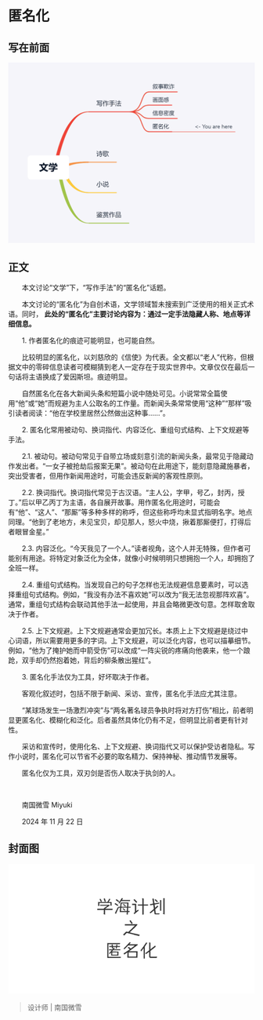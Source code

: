 # 匿名化

## 写在前面

![](https://raw.githubusercontent.com/TinySnow/GithubImageHosting/main/blog/patchouli-project/literature/匿名化.png)

## 正文

　　本文讨论“文学”下，“写作手法”的“匿名化”话题。

　　本文讨论的“匿名化”为自创术语，文学领域暂未搜索到广泛使用的相关正式术语。同时， **此处的“匿名化”主要讨论内容为：通过一定手法隐藏人称、地点等详细信息。**

　　1. 作者匿名化的痕迹可能明显，也可能自然。

　　比较明显的匿名化，以刘慈欣的《信使》为代表。全文都以“老人”代称，但根据文中的零碎信息读者可模糊猜到老人一定存在于现实世界中。文章仅仅在最后一句话将主语换成了爱因斯坦。痕迹明显。

　　自然匿名化在各大新闻头条和短篇小说中随处可见。小说常常全篇使用“他”或“她”而规避为主人公取名的工作量。而新闻头条常常使用“这种”“那样”吸引读者阅读：“他在学校里居然公然做出这种事……”。

　　2. 匿名化常用被动句、换词指代、内容泛化、重组句式结构、上下文规避等手法。

　　2.1. 被动句。被动句常见于自带立场或刻意引流的新闻头条，最常见于隐藏动作发出者。“一女子被抢劫后报案无果”。被动句在此用途下，能刻意隐藏施暴者，突出受害者，但用作新闻用途时，可能会违反新闻的客观性原则。

　　2.2. 换词指代。换词指代常见于古汉语。“主人公，字甲，号乙，封丙，授丁。”后以甲乙丙丁为主语，各自展开故事。用作匿名化用途时，可能会有“他”、“这人”、“那厮”等多种多样的称呼，但这些称呼均未显式指明名字。地点同理。“他到了老地方，未见宝贝，却见那人，怒火中烧，揪着那厮便打，打得后者眼冒金星。”

　　2.3. 内容泛化。“今天我见了一个人。”读者视角，这个人并无特殊，但作者可能别有用途。将特定对象泛化为全体，就像小时候明明只想拥抱一个人，却拥抱了全班一样。

　　2.4. 重组句式结构。当发现自己的句子怎样也无法规避信息要素时，可以选择重组句式结构。例如，“我没有办法不喜欢她”可以改为“我无法忽视那阵欢喜”。通常，重组句式结构会联动其他手法一起使用，并且会略微更改句意。怎样取舍取决于作者。

　　2.5. 上下文规避。上下文规避通常会更加冗长。本质上上下文规避是绕过中心词语，所以需要用更多的字词。上下文规避，可以泛化内容，也可以描摹细节。例如，“他为了掩护她而中箭受伤”可以改成“一阵尖锐的疼痛向他袭来，他一个踉跄，双手却仍然抱着她，背后的柳条散出猩红”。

　　3. 匿名化手法仅为工具，好坏取决于作者。

　　客观化叙述时，包括不限于新闻、采访、宣传，匿名化手法应尤其注意。

　　“某球场发生一场激烈冲突”与“两名著名球员争执时将对方打伤”相比，前者明显更匿名化、模糊化和泛化。后者虽然具体化仍有不足，但明显比前者更有针对性。

　　采访和宣传时，使用化名、上下文规避、换词指代又可以保护受访者隐私。写作小说时，匿名化可以节省不必要的取名精力、保持神秘、推动情节发展等。

　　匿名化仅为工具，双刃剑是否伤人取决于执剑的人。

<br />

　　南国微雪 Miyuki

　　2024 年 11 月 22 日

## 封面图

![](https://raw.githubusercontent.com/TinySnow/GithubImageHosting/main/blog/patchouli-project/literature/匿名化.jpg)

> 设计师 | 南国微雪